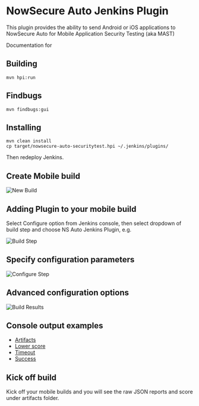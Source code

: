 # NowSecure Auto Jenkins Plugin

This plugin provides the ability to send Android or iOS applications to NowSecure Auto for Mobile Application Security Testing (aka MAST)

Documentation for 


## Building
```
mvn hpi:run
```

## Findbugs
```
mvn findbugs:gui
```

## Installing
```
mvn clean install
cp target/nowsecure-auto-securitytest.hpi ~/.jenkins/plugins/
```
Then redeploy Jenkins.

## Create Mobile build

![New Build](https://github.com/nowsecure/auto-jenkins-plugin/blob/master/images/jenkins1.png)

## Adding Plugin to your mobile build

Select Configure option from Jenkins console, then select dropdown of build step and choose NS Auto Jenkins Plugin, e.g.

![Build Step](https://github.com/nowsecure/auto-jenkins-plugin/blob/master/images/jenkins2.png)

## Specify configuration parameters

![Configure Step](https://github.com/nowsecure/auto-jenkins-plugin/blob/master/images/jenkins3.png)


## Advanced configuration options

![Build Results](https://github.com/nowsecure/auto-jenkins-plugin/blob/master/images/jenkins4.png)

## Console output examples

- [Artifacts](https://github.com/nowsecure/auto-jenkins-plugin/blob/master/images/jenkins_artifacts.pdf)
- [Lower score](https://github.com/nowsecure/auto-jenkins-plugin/blob/master/images/jenkins_console_lower_score.pdf)
- [Timeout](https://github.com/nowsecure/auto-jenkins-plugin/blob/master/images/jenkins_console_timeout.pdf)
- [Success](https://github.com/nowsecure/auto-jenkins-plugin/blob/master/images/jenkins_console_success.pdf)

## Kick off build

Kick off your mobile builds and you will see the raw JSON reports and score under artifacts folder.

